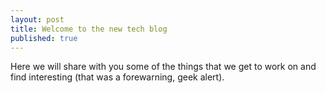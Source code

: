 ```yaml
---
layout: post
title: Welcome to the new tech blog
published: true
---
```


Here we will share with you some of the things that we get to work on and find interesting (that was a forewarning, geek alert).
